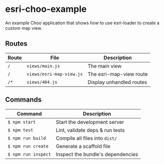 # esri-choo-example
An example Choo application that shows how to use esri-loader to create a custom map view.


## Routes
Route              | File               | Description                     |
-------------------|--------------------|---------------------------------|
`/`                | `views/main.js`    | The main view
`/`                | `views/esri-map-view.js`    | The esri-map-view route
`/*`               | `views/404.js`     | Display unhandled routes

## Commands
Command                | Description                                      |
-----------------------|--------------------------------------------------|
`$ npm start`          | Start the development server
`$ npm test`           | Lint, validate deps & run tests
`$ npm run build`      | Compile all files into `dist/`
`$ npm run create`     | Generate a scaffold file
`$ npm run inspect`    | Inspect the bundle's dependencies
